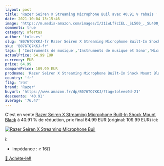 ```yaml
---
layout: post
title: 'Razer Seiren X Streaming Microphone Buil avec 40.91 % rabais '
date: 2021-10-04 13:15:46
image: 'https://m.media-amazon.com/images/I/21iwLf7cIEL._SL500_._SL400_.jpg'
comments: true
category: ofertas
author: 'tole.es'
slug: 'B076TQ7KKJ-fr Razer Seiren X Streaming Microphone Built-In Shock Mount...'
sku: 'B076TQ7KKJ-fr'
tags: [ 'Instruments de musique','Instruments de musique et Sono','Microphones et packs','Micros condensateurs','razer', ]
actualPrice: 64.99 EUR
currency: EUR
price: 64.99
comparePrice: 109.99 EUR
prodname: 'Razer Seiren X Streaming Microphone Built-In Shock Mount Black'
country: 'fr'
flag: '🇫🇷'
brand: 'Razer'
buyurl: 'https://www.amazon.fr/dp/B076TQ7KKJ/?tag=tolees0d-21'
descuento: '40.91'
average: '76.47'
---
```


C'est en vente [Razer Seiren X Streaming Microphone Built-In Shock Mount Black](https://www.amazon.fr/dp/B076TQ7KKJ/?tag=tolees0d-21)  à  40.91 % de réduction, prix final  64.99 EUR (original: 109.99 EUR) ici:

[![Razer Seiren X Streaming Microphone Buil](https://m.media-amazon.com/images/I/21iwLf7cIEL._SL500_._SL400_.jpg)](https://www.amazon.fr/dp/B076TQ7KKJ/?tag=tolees0d-21)

ℹ️:

- Impédance : ≥ 16Ω

[🛒 Achète-le!!](https://www.amazon.fr/dp/B076TQ7KKJ/?tag=tolees0d-21)

